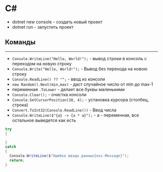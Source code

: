 # C#

* dotnet new console - создать новый проект
* dotnet run - запустить проект

## Команды
---
* `Console.WriteLine("Hello, World!");` - вывод строки в консоль с переходом на новую строку
* `Console.Write("Hello, World!");` - Вывод без перехода на новою строку
* `Console.ReadLine() ?? "";` - ввод из консоли
* `new Random().Next(min,max)` - даст случайное число от min до max-1
* переменная `.ToLower` - делает все буквы маленькими
* `Console.Clear();` - очистка консоли
* `Console.SetCursorPosition(10, 4);` - установка курсора (столбец, строка)
* `Convert.ToInt32(Console.ReadLine())` - Ввод числа
* `Console.WriteLine($"{a} -> {a * a}");` - a - переменная, все остальное выведется как есть
```csharp
try
{

}
catch
{
  Console.WriteLine($"Ошибка ввода данных{exc.Message}");
  return;
}
```
